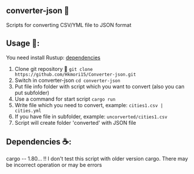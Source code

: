 ## converter-json 📄

Scripts for converting CSV/YML file to JSON format

## Usage 📎:

You need install Rustup: [dependencies](https://www.rust-lang.org/tools/install)

1. Clone git repository 📁
   `git clone https://github.com/Hkmori15/Converter-json.git`
2. Switch in converter-json
   `cd converter-json`
3. Put file info folder with script which you want to convert (also you can put subfolder)
4. Use a command for start script
   `cargo run`
5. Write file which you need to convert, example:
   `cities1.csv | cities.yml`
6. If you have file in subfolder, example:
   `uncorverted/cities1.csv`
7. Script will create folder 'converted' with JSON file

## Dependencies ☕:

cargo -- 1.80... !! I don't test this script with older version cargo. There may be incorrect operation or may be errors
